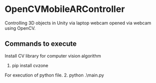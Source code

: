 # OpenCVMobileARController
Controlling 3D objects in Unity via laptop webcam opened via webcam using OpenCV.

Commands to execute
--------------------
Install CV library for computer vision algorithm
1. pip install cvzone
   
For execution of python file.
2. python .\main.py 
